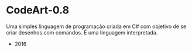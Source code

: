 # CodeArt-0.8
Uma simples linguagem de programação criada em C# com objetivo de se criar desenhos com comandos.
É uma linguagem interpretada.


- 2016
